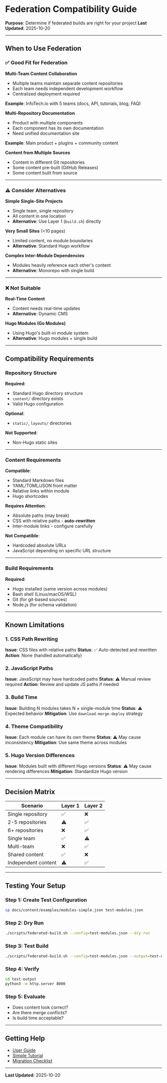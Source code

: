 # Federation Compatibility Guide

**Purpose**: Determine if federated builds are right for your project
**Last Updated**: 2025-10-20

---

## When to Use Federation

### ✅ Good Fit for Federation

**Multi-Team Content Collaboration**
- Multiple teams maintain separate content repositories
- Each team needs independent development workflow
- Centralized deployment required

**Example**: InfoTech.io with 5 teams (docs, API, tutorials, blog, FAQ)

**Multi-Repository Documentation**
- Product with multiple components
- Each component has its own documentation
- Need unified documentation site

**Example**: Main product + plugins + community content

**Content from Multiple Sources**
- Content in different Git repositories
- Some content pre-built (GitHub Releases)
- Some content built from source

---

### ⚠️ Consider Alternatives

**Simple Single-Site Projects**
- Single team, single repository
- All content in one location
- **Alternative**: Use Layer 1 (`build.sh`) directly

**Very Small Sites** (<10 pages)
- Limited content, no module boundaries
- **Alternative**: Standard Hugo workflow

**Complex Inter-Module Dependencies**
- Modules heavily reference each other's content
- **Alternative**: Monorepo with single build

---

### ❌ Not Suitable

**Real-Time Content**
- Content needs real-time updates
- **Alternative**: Dynamic CMS

**Hugo Modules (Go Modules)**
- Using Hugo's built-in module system
- **Alternative**: Hugo modules + single build

---

## Compatibility Requirements

### Repository Structure

**Required**:
- Standard Hugo directory structure
- `content/` directory exists
- Valid Hugo configuration

**Optional**:
- `static/`, `layouts/` directories

**Not Supported**:
- Non-Hugo static sites

---

### Content Requirements

**Compatible**:
- Standard Markdown files
- YAML/TOML/JSON front matter
- Relative links within module
- Hugo shortcodes

**Requires Attention**:
- Absolute paths (may break)
- CSS with relative paths - **auto-rewritten**
- Inter-module links - configure carefully

**Not Compatible**:
- Hardcoded absolute URLs
- JavaScript depending on specific URL structure

---

### Build Requirements

**Required**:
- Hugo installed (same version across modules)
- Bash shell (Linux/macOS/WSL)
- Git (for git-based sources)
- Node.js (for schema validation)

---

## Known Limitations

### 1. CSS Path Rewriting
**Issue**: CSS files with relative paths
**Status**: ✅ Auto-detected and rewritten
**Action**: None (handled automatically)

### 2. JavaScript Paths
**Issue**: JavaScript may have hardcoded paths
**Status**: ⚠️ Manual review required
**Action**: Review and update JS paths if needed

### 3. Build Time
**Issue**: Building N modules takes N × single-module time
**Status**: ⚠️ Expected behavior
**Mitigation**: Use `download-merge-deploy` strategy

### 4. Theme Compatibility
**Issue**: Each module can have its own theme
**Status**: ⚠️ May cause inconsistency
**Mitigation**: Use same theme across modules

### 5. Hugo Version Differences
**Issue**: Modules built with different Hugo versions
**Status**: ⚠️ May cause rendering differences
**Mitigation**: Standardize Hugo version

---

## Decision Matrix

| Scenario | Layer 1 | Layer 2 |
|----------|---------|---------|
| Single repository | ✅ | ❌ |
| 2-5 repositories | ⚠️ | ✅ |
| 6+ repositories | ❌ | ✅ |
| Single team | ✅ | ⚠️ |
| Multi-team | ❌ | ✅ |
| Shared content | ✅ | ❌ |
| Independent content | ⚠️ | ✅ |

---

## Testing Your Setup

### Step 1: Create Test Configuration
```bash
cp docs/content/examples/modules-simple.json test-modules.json
```

### Step 2: Dry Run
```bash
./scripts/federated-build.sh --config=test-modules.json --dry-run
```

### Step 3: Test Build
```bash
./scripts/federated-build.sh --config=test-modules.json --output=test-output
```

### Step 4: Verify
```bash
cd test-output
python3 -m http.server 8000
```

### Step 5: Evaluate
- Does content look correct?
- Are there merge conflicts?
- Is build time acceptable?

---

## Getting Help

- [User Guide](federated-builds.md)
- [Simple Tutorial](../tutorials/federation-simple-tutorial.md)
- [Migration Checklist](../tutorials/federation-migration-checklist.md)

---

**Last Updated**: 2025-10-20
